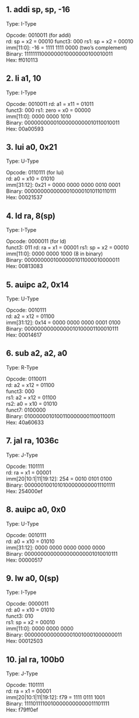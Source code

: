 ## 1. addi sp, sp, -16  
Type: I-Type

Opcode: 0010011 (for addi)  
rd: sp = x2 = 00010 
funct3: 000 
rs1: sp = x2 = 00010    
imm[11:0]: -16 = 1111 1111 0000 (two’s complement)  
Binary: 11111111000000010000000100010011    
Hex: ff010113   


## 2. li a1, 10
Type: I-Type

Opcode: 0010011 
rd: a1 = x11 = 01011    
funct3: 000 
rs1: zero = x0 = 00000  
imm[11:0]: 0000 0000 1010   
Binary: 00000000001000000000010110010011    
Hex: 00a00593   


## 3. lui a0, 0x21    
Type: U-Type

Opcode: 0110111 (for lui)   
rd: a0 = x10 = 01010    
imm[31:12]: 0x21 = 0000 0000 0000 0010 0001   
Binary: 00000000000000100001010110110111    
Hex: 00021537   


## 4. ld ra, 8(sp)
Type: I-Type

Opcode: 0000011 (for ld)    
funct3: 011 
rd: ra = x1 = 00001 
rs1: sp = x2 = 00010    
imm[11:0]: 0000 0000 1000 (8 in binary)   
Binary: 00000000010000001011000010000011    
Hex: 00813083   


## 5. auipc a2, 0x14
Type: U-Type

Opcode: 0010111  
rd: a2 = x12 = 01100  
imm[31:12]: 0x14 = 0000 0000 0000 0001 0100  
Binary: 00000000000000010100001100010111  
Hex: 00014617  


## 6. sub a2, a2, a0
Type: R-Type

Opcode: 0110011  
rd: a2 = x12 = 01100  
funct3: 000  
rs1: a2 = x12 = 01100  
rs2: a0 = x10 = 01010  
funct7: 0100000  
Binary: 01000000101001100000001100110011  
Hex: 40a60633  

## 7. jal ra, 1036c <memset>
Type: J-Type

Opcode: 1101111  
rd: ra = x1 = 00001  
imm[20|10:1|11|19:12]: 254 = 0010 0101 0100  
Binary: 00000010010101000000000011101111  
Hex: 254000ef  


## 8. auipc a0, 0x0
Type: U-Type

Opcode: 0010111  
rd: a0 = x10 = 01010  
imm[31:12]: 0000 0000 0000 0000 0000  
Binary: 0000000000000000000001010010111  
Hex: 00000517  


## 9. lw a0, 0(sp)
Type: I-Type

Opcode: 0000011  
rd: a0 = x10 = 01010  
funct3: 010  
rs1: sp = x2 = 00010  
imm[11:0]: 0000 0000 0000  
Binary: 00000000000000010010001000000011  
Hex: 00012503  


## 10. jal ra, 100b0 <main>
Type: J-Type

Opcode: 1101111  
rd: ra = x1 = 00001  
imm[20|10:1|11|19:12]: f79 = 1111 0111 1001  
Binary: 11110111100100000000000011101111  
Hex: f79ff0ef  
